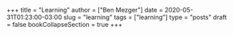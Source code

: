 +++
title = "Learning"
author = ["Ben Mezger"]
date = 2020-05-31T01:23:00-03:00
slug = "learning"
tags = ["learning"]
type = "posts"
draft = false
bookCollapseSection = true
+++
